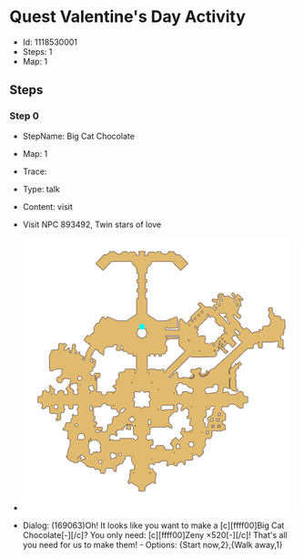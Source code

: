 # Quest Valentine's Day Activity

- Id: 1118530001
- Steps: 1
- Map: 1

## Steps

### Step 0
- StepName:  Big Cat Chocolate
- Map:  1
- Trace:  
- Type:  talk
- Content:  visit
- Visit NPC 893492, Twin stars of love

- ![images/1118530001_0.png](images/1118530001_0.png)
- Dialog: (169063)Oh! It looks like you want to make a [c][ffff00]Big Cat Chocolate[-][/c]? You only need: [c][ffff00]Zeny ×520[-][/c]! That's all you need for us to make them! - Options: {Start now,2},{Walk away,1}


